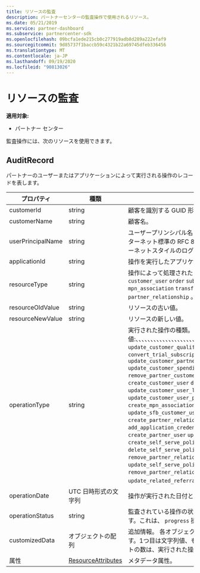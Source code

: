 ```yaml
---
title: リソースの監査
description: パートナーセンターの監査操作で使用されるリソース。
ms.date: 05/21/2019
ms.service: partner-dashboard
ms.subservice: partnercenter-sdk
ms.openlocfilehash: 09bcfa1ede215cb0c277919adb8d289a222efaf9
ms.sourcegitcommit: 9d85737f1baccb59c4321b22a69745dfeb336456
ms.translationtype: MT
ms.contentlocale: ja-JP
ms.lasthandoff: 09/19/2020
ms.locfileid: "90813026"
---
```

# <a name="auditing-resources"></a>リソースの監査

**適用対象:**

- パートナー センター

監査操作には、次のリソースを使用できます。

## <a name="auditrecord"></a>AuditRecord

パートナーのユーザーまたはアプリケーションによって実行される操作のレコードを表します。

| プロパティ | 種類 | 説明 |
| --- | --- | ---|
| customerId | string | 顧客を識別する GUID 形式の文字列。 |
| customerName | string | 顧客名。 |
| userPrincipalName | string | ユーザープリンシパル名またはユーザー識別子。 通常、このプロパティは、インターネット標準の RFC 822 に基づく電子メールアドレス形式のユーザーのインターネットスタイルのログイン名です。 |
| applicationId | string | 操作を実行したアプリケーションを識別する文字列。 |
| resourceType | string | 操作によって処理されたリソースの種類。 使用可能な値:、、、、、、、、、、、 `customer` `customer_user` `order` `subscription` `license` `third_party_add_on` `mpn_association` `transfer` `application` `application_credential` `partner_user` `partner_relationship` 。 |
| resourceOldValue | string | リソースの古い値。 |
| resourceNewValue | string | リソースの新しい値。 |
| operationType | string | 実行された操作の種類。 使用可能な値:、、、、、、、、、、、、、、、、、、、、、、、、、、、、、、、、、、、、、、、、、、、、、、、、、、、、、、、、、、、、、、、、、、、、、、 `update_customer_qualification` `update_subscription` `upgrade_subscription` `convert_trial_subscription` `add_customer` `update_customer_billing_profile` `update_customer_partner_contract_company_name` `update_customer_spending_budget` `delete_customer` `remove_partner_customer_relationship` `create_order` `update_order` `create_customer_user` `delete_customer_user` `update_customer_user` `update_customer_user_licenses` `reset_customer_user_password` `update_customer_user_principal_name` `restore_customer_user` `create_mpn_association` `update_mpn_association` `update_sfb_customer_user_licenses` `update_transfer` `create_partner_relationship` `register_application` `unregister_application` `add_application_credential` `remove_application_credential` `create_partner_user` `update_partner_user` `delete_tip_customer` `create_self_serve_policy` `update_self_serve_policy` `delete_self_serve_policy` `remove_partner_relationship` `remove_partner_relationship` `create_self_serve_policy` `update_self_serve_policy` `delete_self_serve_policy` `remove_partner_relationship` `delete_tip_customer` `create_related_referral` `update_related_referral` です。 |
| operationDate | UTC 日時形式の文字列 | 操作が実行された日付と時刻。 |
| operationStatus | string | 監査されている操作の状態。 指定できる値は `succeeded` 、、 `failed` 、またはです。これは、 `progress` 操作がまだ進行中であることを意味します。 |
| customizedData  | オブジェクトの配列 | 追加情報。 各オブジェクトには、2つの JSON キーと値のペアが含まれています。1つ目は文字列値、もう1つは文字列値 `key` `value` です。 配列内のオブジェクトの数は、実行された操作の種類によって異なります。 |
| 属性 | [ResourceAttributes](utility-resources.md#resourceattributes) | メタデータ属性。 |
